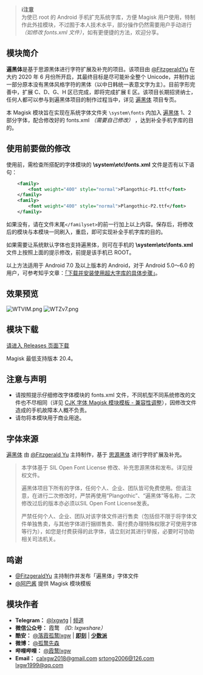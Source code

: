 > **ℹ️注意**  
> 为使已 root 的 Android 手机扩充系统字库，方便 Magisk 用户使用，特制作此外挂模块，不过囿于本人技术水平，部分操作仍然需要用户手动进行 *（如修改 fonts.xml 文件）*，如有更便捷的方法，欢迎分享。

## 模块简介

**遍黑体**是基于思源黑体进行字符扩展及补充的项目。该项目由 [@FitzgeraldYu](https://github.com/Fitzgerald-Porthmouth-Koenigsegg) 在大约 2020 年 6 月份所开启，其最终目标是尽可能补全整个 Unicode，并制作出一部分原本没有黑体风格字符的黑体（以中日韩统一表意文字为主）。目前字形完善中，扩展 C、D、G、H 区已完成，即将完成扩展 E 区。该项目长期招贤纳士，任何人都可以参与到遍黑体项目的制作过程当中，详见 [遍黑体](https://github.com/Fitzgerald-Porthmouth-Koenigsegg/Plangothic) 项目专页。

本 Magisk 模块旨在实现在系统字体文件夹 `\system\fonts` 内加入 [遍黑体](https://github.com/Fitzgerald-Porthmouth-Koenigsegg/Plangothic/) 1、2 部分字体，配合修改好的 fonts.xml *（需要自己修改）* ，达到补全手机字库的目的。

## 使用前要做的修改

使用前，需检查所搭配的字体模块的 **\system\etc\fonts.xml** 文件是否有以下语句：

```xml
    <family>
        <font weight="400" style="normal">Plangothic-P1.ttf</font>
    </family>
    <family>
        <font weight="400" style="normal">Plangothic-P2.ttf</font>
    </family>
```

如果没有，请在文件末尾`</familyset>`的前一行加上以上内容。保存后，将修改后的模块与本模块一同刷入，重启，即可实现补全手机字库的目的。

如果需要让系统默认字体也支持遍黑体，则可在手机的 **\system\etc\fonts.xml** 文件上按照上面的提示修改，前提是该手机已 ROOT。

以上方法适用于 Android 7.0 及以上版本的 Android，对于 Android 5.0～6.0 的用户，可参考知乎文章：[「下载并安装使用超大字库的具体步骤」](https://zhuanlan.zhihu.com/p/26524450)。

## 效果预览
![WTVIM.png](https://s1.328888.xyz/2022/06/04/WTVIM.png)
![WTZv7.png](https://s1.328888.xyz/2022/06/04/WTZv7.png)

## 模块下载

[请进入 Releases 页面下载](https://github.com/lxgw/Plangothic-magisk-module/releases) 

Magisk 最低支持版本 20.4。

## 注意与声明

- 请按照提示仔细修改字体模块的 fonts.xml 文件，不同机型不同系统修改的文件也不尽相同（详见 [CJK 字体 Magisk 模块模板 - 兼容性调整](https://github.com/lxgw/advanced-cjk-font-magisk-module-template#%E5%85%BC%E5%AE%B9%E6%80%A7%E8%B0%83%E6%95%B4-%E4%BB%85%E4%BE%9B%E5%8F%82%E8%80%83)），因修改文件造成的手机故障本人概不负责。
- 请勿将本模块用于商业用途。

## 字体来源

[遍黑体](https://github.com/Fitzgerald-Porthmouth-Koenigsegg/Plangothic) 由 [@Fitzgerald Yu](https://github.com/Fitzgerald-Porthmouth-Koenigsegg) 主持制作，基于 [思源黑体](https://github.com/adobe-fonts/source-han-sans) 进行字符扩展及补充。 

> 本字体基于 SIL Open Font License 修改、补充思源黑体和发布。详见授权文件。
> 
> 遍黑体项目下所有的字体，任何个人、企业、团队皆可免费使用。但请注意，在进行二次修改时，严禁再使用“Plangothic”、“遍黑体”等名称，二次修改过后的版本亦必须以SIL Open Font License发表。
> 
> 严禁任何个人、企业、团队对该字体文件进行售卖（包括但不限于将字体文件单独售卖，与其他字体进行捆绑售卖、需付费办理特殊权限才可使用字体等行为），如您是付费获得的此字体，请立刻对其进行举报，必要时可协助相关司法机关。

## 鸣谢
- [@FitzgeraldYu](https://github.com/Fitzgerald-Porthmouth-Koenigsegg) 主持制作并发布「遍黑体」字体文件
- [@阿巴酱](https://github.com/Petit-Abba) 提供 Magisk 模块模板

## 模块作者
- **Telegram：** [@lxgwtg](https://t.me/lxgwtg) | [频道](https://t.me/lxgwandroidfont)
- **微信公众号：** 霞鹜 *（ID: lxgwshare）*
- **酷安：** [@落霞孤鹜lxgw](https://www.coolapk.com/u/633884) | [**即刻**](https://m.okjike.com/users/2e826735-48e6-46c5-b0c2-278cb1853b54?ref=PROFILE_CARD&source=user_card&s=eyJ1IjoiNWVlMzkwZGRkNWNhNTgwMDE3NjljZjFiIiwiZCI6MX0%3D&utm_source=create_card) | [**少数派**](https://sspai.com/u/ng008g7q)
- **微博：** [@孤鹜先森](https://weibo.com/6624339726)
- **哔哩哔哩：** [@霞鹜lxgw](https://space.bilibili.com/3461565661579301)
- **Email：** calxgw2018@gmail.com srtong2006@126.com lxgw1999@qq.com

